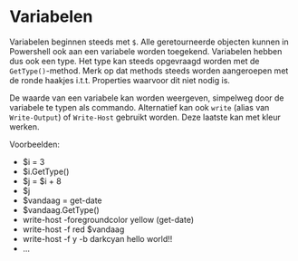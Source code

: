 # Variabelen

Variabelen beginnen steeds met `$`. Alle geretourneerde objecten kunnen in
Powershell ook aan een variabele worden toegekend. Variabelen hebben dus ook
een type. Het type kan steeds opgevraagd worden met de `GetType()`-method. Merk
op dat methods steeds worden aangeroepen met de ronde haakjes i.t.t. Properties
waarvoor dit niet nodig is.

De waarde van een variabele kan worden weergeven, simpelweg door de variabele
te typen als commando. Alternatief kan ook `write` (alias van `Write-Output`) of
`Write-Host` gebruikt worden. Deze laatste kan met kleur werken.

Voorbeelden:

- $i = 3
- $i.GetType()
- $j = $i + 8
- $j
- $vandaag = get-date
- $vandaag.GetType()
- write-host -foregroundcolor yellow (get-date)
- write-host -f red $vandaag
- write-host -f y -b darkcyan hello world!!
- ...
